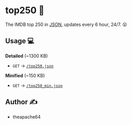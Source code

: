 # top250 🌟

The IMDB top 250 in [JSON](top250.json), updates every 6 hour, 24/7. 😮

## Usage 💻

**Detailed** (~1300 KB)
- `GET` -> [`/top250.json`](https://raw.githubusercontent.com/theapache64/top250/master/top250.json)

**Minified** (~150 KB)
- `GET` -> [`/top250_min.json`](https://raw.githubusercontent.com/theapache64/top250/master/top250_min.json)


## Author ✍️

-  theapache64
